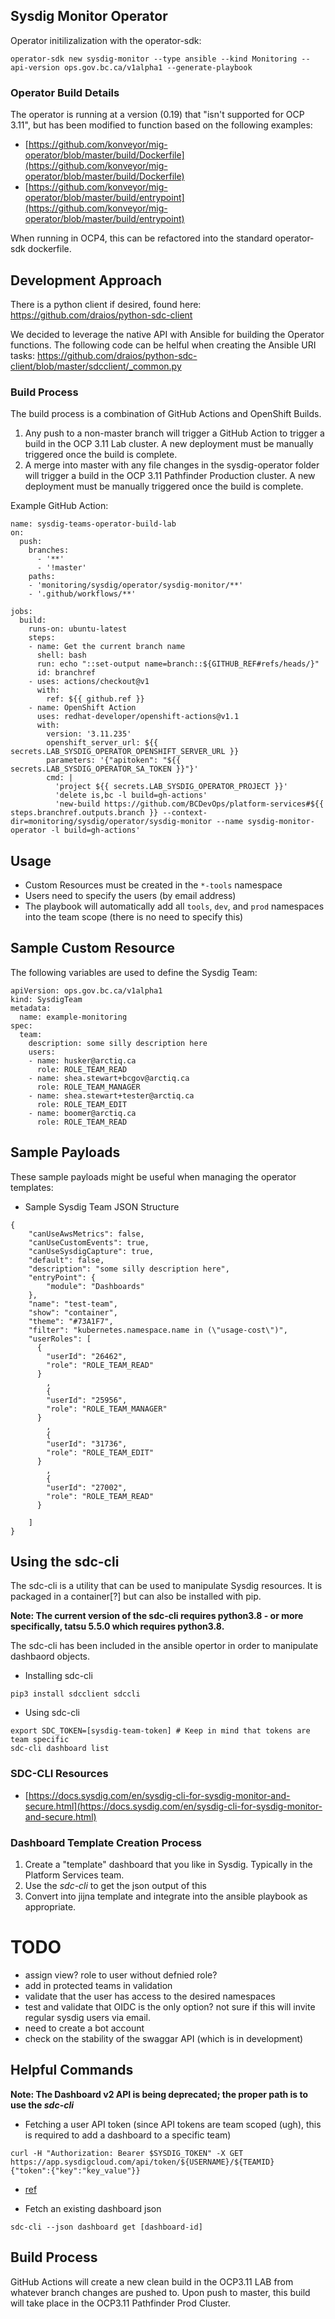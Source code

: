 ## Sysdig Monitor Operator

Operator initilizalization with the operator-sdk: 

```
operator-sdk new sysdig-monitor --type ansible --kind Monitoring --api-version ops.gov.bc.ca/v1alpha1 --generate-playbook
```

### Operator Build Details
The operator is running at a version (0.19) that "isn't supported for OCP 3.11", but has been modified to function based on the following examples: 
- [https://github.com/konveyor/mig-operator/blob/master/build/Dockerfile](https://github.com/konveyor/mig-operator/blob/master/build/Dockerfile)
- [https://github.com/konveyor/mig-operator/blob/master/build/entrypoint](https://github.com/konveyor/mig-operator/blob/master/build/entrypoint)

When running in OCP4, this can be refactored into the standard operator-sdk dockerfile. 


## Development Approach
There is a python client if desired, found here: https://github.com/draios/python-sdc-client

We decided to leverage the native API with Ansible for building the Operator functions. The following code can be helful when creating the Ansible URI tasks: https://github.com/draios/python-sdc-client/blob/master/sdcclient/_common.py

### Build Process
The build process is a combination of GitHub Actions and OpenShift Builds. 

1. Any push to a non-master branch will trigger a GitHub Action to trigger a build in the OCP 3.11 Lab cluster. A new deployment must be manually triggered once the build is complete. 
2. A merge into master with any file changes in the sysdig-operator folder will trigger a build in the OCP 3.11 Pathfinder Production cluster. A new deployment must be manually triggered once the build is complete. 

Example GitHub Action: 
```shell
name: sysdig-teams-operator-build-lab
on:
  push:
    branches:
      - '**'
      - '!master'
    paths: 
    - 'monitoring/sysdig/operator/sysdig-monitor/**'
    - '.github/workflows/**'
 
jobs:
  build: 
    runs-on: ubuntu-latest
    steps:
    - name: Get the current branch name
      shell: bash
      run: echo "::set-output name=branch::${GITHUB_REF#refs/heads/}"
      id: branchref
    - uses: actions/checkout@v1
      with:
        ref: ${{ github.ref }}
    - name: OpenShift Action
      uses: redhat-developer/openshift-actions@v1.1
      with:
        version: '3.11.235'
        openshift_server_url: ${{ secrets.LAB_SYSDIG_OPERATOR_OPENSHIFT_SERVER_URL }}
        parameters: '{"apitoken": "${{ secrets.LAB_SYSDIG_OPERATOR_SA_TOKEN }}"}'
        cmd: |
          'project ${{ secrets.LAB_SYSDIG_OPERATOR_PROJECT }}'
          'delete is,bc -l build=gh-actions'
          'new-build https://github.com/BCDevOps/platform-services#${{ steps.branchref.outputs.branch }} --context-dir=monitoring/sysdig/operator/sysdig-monitor --name sysdig-monitor-operator -l build=gh-actions'
```

## Usage
- Custom Resources must be created in the `*-tools` namespace
- Users need to specify the users (by email address) 
- The playbook will automatically add all `tools`, `dev`, and `prod` namespaces into the team scope (there is no need to specify this)


## Sample Custom Resource
The following variables are used to define the Sysdig Team:

```
apiVersion: ops.gov.bc.ca/v1alpha1
kind: SysdigTeam
metadata:
  name: example-monitoring
spec:
  team: 
    description: some silly description here 
    users:
    - name: husker@arctiq.ca
      role: ROLE_TEAM_READ 
    - name: shea.stewart+bcgov@arctiq.ca
      role: ROLE_TEAM_MANAGER
    - name: shea.stewart+tester@arctiq.ca
      role: ROLE_TEAM_EDIT
    - name: boomer@arctiq.ca
      role: ROLE_TEAM_READ 

```
## Sample Payloads
These sample payloads might be useful when managing the operator templates: 

- Sample Sysdig Team JSON Structure
```
{   
    "canUseAwsMetrics": false,
    "canUseCustomEvents": true,
    "canUseSysdigCapture": true,
    "default": false,
    "description": "some silly description here",
    "entryPoint": {
        "module": "Dashboards"
    },
    "name": "test-team",
    "show": "container",
    "theme": "#73A1F7",
    "filter": "kubernetes.namespace.name in (\"usage-cost\")",
    "userRoles": [
      {
        "userId": "26462",
        "role": "ROLE_TEAM_READ"
      }
        ,
        {
        "userId": "25956",
        "role": "ROLE_TEAM_MANAGER"
      }
        ,
        {
        "userId": "31736",
        "role": "ROLE_TEAM_EDIT"
      }
        ,
        {
        "userId": "27002",
        "role": "ROLE_TEAM_READ"
      }
       
    ]
}
```
## Using the sdc-cli
The sdc-cli is a utility that can be used to manipulate Sysdig resources. It is packaged in a container[?] but can also be installed with pip.  

**Note: The current version of the sdc-cli requires python3.8 - or more specifically, tatsu 5.5.0 which requires python3.8.**

The sdc-cli has been included in the ansible opertor in order to manipulate dashbaord objects. 

- Installing sdc-cli
```shell
pip3 install sdcclient sdccli 
```

- Using sdc-cli
```shell
export SDC_TOKEN=[sysdig-team-token] # Keep in mind that tokens are team specific
sdc-cli dashboard list
```

### SDC-CLI Resources
- [https://docs.sysdig.com/en/sysdig-cli-for-sysdig-monitor-and-secure.html](https://docs.sysdig.com/en/sysdig-cli-for-sysdig-monitor-and-secure.html)


### Dashboard Template Creation Process
1. Create a "template" dashboard that you like in Sysdig. Typically in the Platform Services team. 
2. Use the *sdc-cli* to get the json output of this
3. Convert into jijna template and integrate into the ansible playbook as appropriate. 


# TODO
- assign view? role to user without defnied role? 
- add in protected teams in validation
- validate that the user has access to the desired namespaces
- test and validate that OIDC is the only option? not sure if this will invite regular sysdig users via email. 
- need to create a bot account
- check on the stability of the swaggar API (which is in development)


## Helpful Commands

**Note: The Dashboard v2 API is being deprecated; the proper path is to use the *sdc-cli***

- Fetching a user API token (since API tokens are team scoped (ugh), this is required to add a dashboard to a specific team)
```shell
curl -H "Authorization: Bearer $SYSDIG_TOKEN" -X GET https://app.sysdigcloud.com/api/token/${USERNAME}/${TEAMID}
{"token":{"key":"key_value"}}
```
- [ref](https://raw.githubusercontent.com/draios/python-sdc-client/master/sdcclient/_common.py)

- Fetch an existing dashboard json 
```shell
sdc-cli --json dashboard get [dashboard-id]
```

## Build Process
GitHub Actions will create a new clean build in the OCP3.11 LAB from whatever branch changes are pushed to. Upon push to master, this build will take place in the OCP3.11 Pathfinder Prod Cluster.

